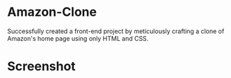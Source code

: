 # Amazon-Clone
Successfully created a front-end project by meticulously crafting a clone of Amazon's home page using only HTML and CSS.
# Screenshot
